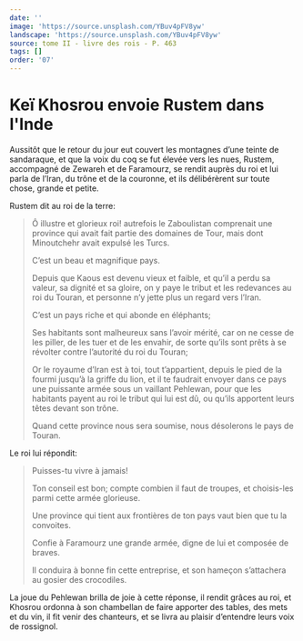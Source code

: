 ```yaml
---
date: ''
image: 'https://source.unsplash.com/YBuv4pFV8yw'
landscape: 'https://source.unsplash.com/YBuv4pFV8yw'
source: tome II - livre des rois - P. 463
tags: []
order: '07'
---
```


# Keï Khosrou envoie Rustem dans l'Inde

Aussitôt que le retour du jour eut couvert les montagnes d’une teinte de sandaraque, et que la voix du coq se fut élevée vers les nues, Rustem, accompagné de Zewareh et de Faramourz, se rendit auprès du roi et lui parla de l’Iran, du trône et de la couronne, et ils délibérèrent sur toute chose, grande et petite.

Rustem dit au roi de la terre:

> Ô illustre et glorieux roi! autrefois le Zaboulistan comprenait une province qui avait fait partie des domaines de Tour, mais dont Minoutchehr avait expulsé les Turcs.
>
> C’est un beau et magnifique pays.
>
> Depuis que Kaous est devenu vieux et faible, et qu’il a perdu sa valeur, sa dignité et sa gloire, on y paye le tribut et les redevances au roi du Touran, et personne n’y jette plus un regard vers l’Iran.
>
> C’est un pays riche et qui abonde en éléphants;
>
> Ses habitants sont malheureux sans l’avoir mérité, car on ne cesse de les piller, de les tuer et de les envahir, de sorte qu’ils sont prêts à se révolter contre l’autorité du roi du Touran;
>
> Or le royaume d’Iran est à toi, tout t’appartient, depuis le pied de la fourmi jusqu’à la griffe du lion, et il te faudrait envoyer dans ce pays une puissante armée sous un vaillant Pehlewan, pour que les habitants payent au roi le tribut qui lui est dû, ou qu’ils apportent leurs têtes devant son trône.
>
> Quand cette province nous sera soumise, nous désolerons le pays de Touran.

Le roi lui répondit:

> Puisses-tu vivre à jamais!
>
> Ton conseil est bon; compte combien il faut de troupes, et choisis-les parmi cette armée glorieuse.
>
> Une province qui tient aux frontières de ton pays vaut bien que tu la convoites.
>
> Confie à Faramourz une grande armée, digne de lui et composée de braves.
>
> Il conduira à bonne fin cette entreprise, et son hameçon s’attachera au gosier des crocodiles.

La joue du Pehlewan brilla de joie à cette réponse, il rendit grâces au roi, et Khosrou ordonna à son chambellan de faire apporter des tables, des mets et du vin, il fit venir des chanteurs, et se livra au plaisir d’entendre leurs voix de rossignol.
